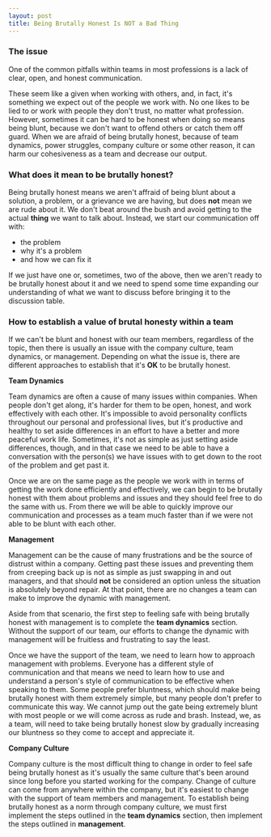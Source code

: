 ```yaml
---
layout: post
title: Being Brutally Honest Is NOT a Bad Thing
---
```


### The issue

One of the common pitfalls within teams in most professions is a lack of clear, open, and honest communication. 

These seem like a given when working with others, and, in fact, it's something we expect out of the people we work with. No one likes to be lied to or work with people they don't trust, no matter what profession. However, sometimes it can be hard to be honest when doing so means being blunt, because we don't want to offend others or catch them off guard. When we are afraid of being brutally honest, because of team dynamics, power struggles, company culture or some other reason, it can harm our cohesiveness as a team and decrease our output.

### What does it mean to be brutally honest? 
Being brutally honest means we aren't affraid of being blunt about a solution, a problem, or a grievance we are having, but does **not** mean we are rude about it. We don't beat around the bush and avoid getting to the actual **thing** we want to talk about. Instead, we start our communication off with:
* the problem 
* why it's a problem
* and how we can fix it
  
  
If we just have one or, sometimes, two of the above, then we aren't ready to be brutally honest about it and we need to spend some time expanding our understanding of what we want to discuss before bringing it to the discussion table.

### How to establish a value of brutal honesty within a team

If we can't be blunt and honest with our team members, regardless of the topic, then there is usually an issue with the company culture, team dynamics, or management. Depending on what the issue is, there are different approaches to establish that it's **OK** to be brutally honest.


**Team Dynamics**

Team dynamics are often a cause of many issues within companies. When people don't get along, it's harder for them to be open, honest, and work effectively with each other. It's impossible to avoid personality conflicts throughout our personal and professional lives, but it's productive and healthy to set aside differences in an effort to have a better and more peaceful work life. Sometimes, it's not as simple as just setting aside differences, though, and in that case we need to be able to have a conversation with the person(s) we have issues with to get down to the root of the problem and get past it. 

Once we are on the same page as the people we work with in terms of getting the work done efficiently and effectively, we can begin to be brutally honest with them about problems and issues and they should feel free to do the same with us. From there we will be able to quickly improve our communication and processes as a team much faster than if we were not able to be blunt with each other.

**Management**

Management can be the cause of many frustrations and be the source of distrust within a company. Getting past these issues and preventing them from creeping back up is not as simple as just swapping in and out managers, and that should **not** be considered an option unless the situation is absolutely beyond repair. At that point, there are no changes a team can make to improve the dynamic with management. 

Aside from that scenario, the first step to feeling safe with being brutally honest with management is to complete the **team dynamics** section. Without the support of our team, our efforts to change the dynamic with management will be fruitless and frustrating to say the least. 

Once we have the support of the team, we need to learn how to approach management with problems. Everyone has a different style of communication and that means we need to learn how to use and understand a person's style of communication to be effective when speaking to them. Some people prefer bluntness, which should make being brutally honest with them extremely simple, but many people don't prefer to communicate this way. We cannot jump out the gate being extremely blunt with most people or we will come across as rude and brash. Instead, we, as a team, will need to take being brutally honest slow by gradually increasing our bluntness so they come to accept and appreciate it.

**Company Culture**

Company culture is the most difficult thing to change in order to feel safe being brutally honest as it's usually the same culture that's been around since long before you started working for the company. Change of culture can come from anywhere within the company, but it's easiest to change with the support of team members and management. To establish being brutally honest as a norm through company culture, we must first implement the steps outlined in the **team dynamics** section, then implement the steps outlined in **management**.
